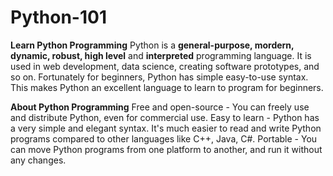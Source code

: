 # Python-101
**Learn Python Programming**
Python is a **general-purpose, mordern, dynamic, robust, high level** and **interpreted** programming language. It is used in web development, data science, creating software prototypes, and so on. Fortunately for beginners, Python has simple easy-to-use syntax. This makes Python an excellent language to learn to program for beginners.

**About Python Programming**
Free and open-source - You can freely use and distribute Python, even for commercial use.
Easy to learn - Python has a very simple and elegant syntax. It's much easier to read and write Python programs compared to other languages like C++, Java, C#.
Portable - You can move Python programs from one platform to another, and run it without any changes.